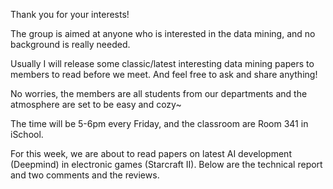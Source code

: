 Thank you for your interests!

The group is aimed at anyone who is interested in the data mining, and no background is really needed.

Usually I will release some classic/latest interesting data mining papers to members to read before we meet. And feel free to ask and share anything!

No worries, the members are all students from our departments and the atmosphere are set to be easy and cozy~

The time will be 5-6pm every Friday, and the classroom are Room 341 in iSchool.

For this week, we are about to read papers on latest AI development (Deepmind) in electronic games (Starcraft II). Below are the technical report and two comments and the reviews. 
